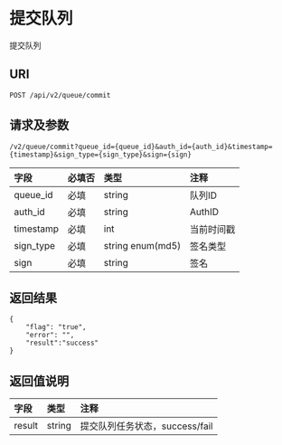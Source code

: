 # 提交队列

提交队列

## URI

```
POST /api/v2/queue/commit
```

## 请求及参数

```
/v2/queue/commit?queue_id={queue_id}&auth_id={auth_id}&timestamp={timestamp}&sign_type={sign_type}&sign={sign}
```

| **字段** | **必填否** | **类型** | **注释** |
| :--- | :--- | :--- | :--- |
| queue\_id | 必填 | string | 队列ID |
| auth\_id | 必填 | string | AuthID |
| timestamp | 必填 | int | 当前时间戳 |
| sign\_type | 必填 | string enum\(md5\) | 签名类型 |
| sign | 必填 | string | 签名 |

## 返回结果

```
{
    "flag": "true",
    "error": "",
    "result":"success"
}
```

## 返回值说明

| **字段** | **类型** | **注释** |
| :--- | :--- | :--- |
| result | string | 提交队列任务状态，success/fail |




